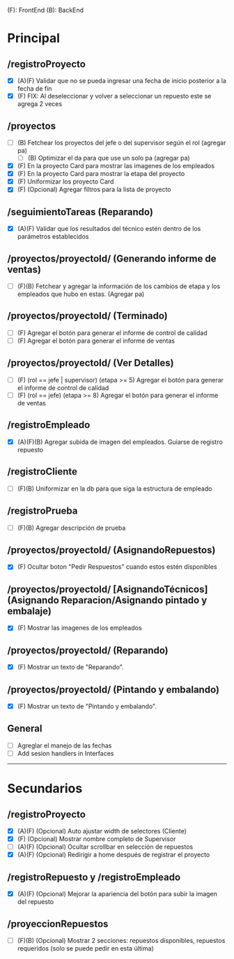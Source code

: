 (F): FrontEnd
(B): BackEnd

# Principal

## /registroProyecto

- [X] (A)(F) Validar que no se pueda ingresar una fecha de inicio posterior a la fecha de fin
- [X] (F) FIX: Al deseleccionar y volver a seleccionar un repuesto este se agrega 2 veces

## /proyectos

- [ ] (B) Fetchear los proyectos del jefe o del supervisor según el rol (agregar pa)
	- [ ] (B) Optimizar el da para que use un solo pa (agregar pa)
- [X] (F) En la proyecto Card para mostrar las imagenes de los empleados
- [X] (F) En la proyecto Card para mostrar la etapa del proyecto
- [X] (F) Uniformizar los proyecto Card
- [X] (F) (Opcional) Agregar filtros para la lista de proyecto

## /seguimientoTareas (Reparando)

- [X] (A)(F) Validar que los resultados del técnico estén dentro de los parámetros establecidos

## /proyectos/proyectoId/ (Generando informe de ventas)

- [ ] (F)(B) Fetchear y agregar la información de los cambios de etapa y los empleados que hubo en estas. (Agregar pa)

## /proyectos/proyectoId/ (Terminado)

- [ ] (F) Agregar el botón para generar el informe de control de calidad
- [ ] (F) Agregar el botón para generar el informe de ventas

## /proyectos/proyectoId/ (Ver Detalles)

- [ ] (F) (rol == jefe | supervisor) (etapa >= 5) Agregar el botón para generar el informe de control de calidad
- [ ] (F) (rol == jefe) (etapa >= 8) Agregar el botón para generar el informe de ventas

## /registroEmpleado

- [X] (A)(F)(B) Agregar subida de imagen del empleados. Guiarse de registro repuesto

## /registroCliente

- [ ] (F)(B) Uniformizar en la db para que siga la estructura de empleado

## /registroPrueba

- [ ] (F)(B) Agregar descripción de prueba

## /proyectos/proyectoId/ (AsignandoRepuestos)

- [X] (F) Ocultar boton "Pedir Respuestos" cuando estos estén disponibles

## /proyectos/proyectoId/ [AsignandoTécnicos] (Asignando Reparacion/Asignando pintado y embalaje)

- [X] (F) Mostrar las imagenes de los empleados

## /proyectos/proyectoId/ (Reparando)

- [X] (F) Mostrar un texto de "Reparando".

## /proyectos/proyectoId/ (Pintando y embalando)

- [X] (F) Mostrar un texto de "Pintando y embalando".

## General

- [ ] Agreglar el manejo de las fechas
- [ ] Add sesion handlers in Interfaces

---

# Secundarios

## /registroProyecto

- [X] (A)(F) (Opcional) Auto ajustar width de selectores (Cliente)
- [X] (F) (Opcional) Mostrar nombre completo de Supervisor
- [ ] (A)(F) (Opcional) Ocultar scrollbar en selección de repuestos
- [X] (A)(F) (Opcional) Redirigir a home después de registrar el proyecto

## /registroRepuesto y /registroEmpleado

- [X] (A)(F) (Opcional) Mejorar la apariencia del botón para subir la imagen del repuesto

## /proyeccionRepuestos

- [ ] (F)(B) (Opcional) Mostrar 2 secciones: repuestos disponibles, repuestos requeridos (solo se puede pedir en esta última)
